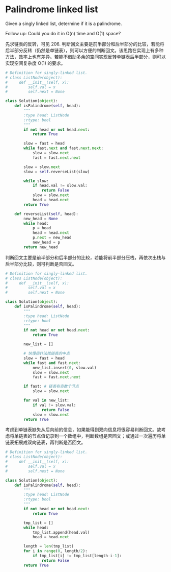 # Palindrome linked list

Given a singly linked list, determine if it is a palindrome.

Follow up:
Could you do it in O(n) time and O(1) space?

先求链表的反转，可见 206.
判断回文主要是前半部分和后半部分的比较，若能将后半部分反转（仍然是单链表），则可以方便的判断回文。该思路在实现上有多种方法，效率上也有差异。若能不借助多余的空间实现反转单链表后半部分，则可以实现空间复杂度 O(1) 的要求。

```python
# Definition for singly-linked list.
# class ListNode(object):
#     def __init__(self, x):
#         self.val = x
#         self.next = None

class Solution(object):
    def isPalindrome(self, head):
        """
        :type head: ListNode
        :rtype: bool
        """
        if not head or not head.next:
            return True

        slow = fast = head
        while fast.next and fast.next.next:
            slow = slow.next
            fast = fast.next.next

        slow = slow.next
        slow = self.reverseList(slow)

        while slow:
            if head.val != slow.val:
                return False
            slow = slow.next
            head = head.next
        return True

    def reverseList(self, head):
        new_head = None
        while head:
            p = head
            head = head.next
            p.next = new_head
            new_head = p
        return new_head

```

判断回文主要是前半部分和后半部分的比较，若能将前半部分压栈，再依次出栈与后半部分比较，则可判断是否回文。

```python
# Definition for singly-linked list.
# class ListNode(object):
#     def __init__(self, x):
#         self.val = x
#         self.next = None

class Solution(object):
    def isPalindrome(self, head):
        """
        :type head: ListNode
        :rtype: bool
        """
        if not head or not head.next:
            return True

        new_list = []

        # 快慢指针法找链表的中点
        slow = fast = head
        while fast and fast.next:
            new_list.insert(0, slow.val)
            slow = slow.next
            fast = fast.next.next

        if fast: # 链表有奇数个节点
            slow = slow.next

        for val in new_list:
            if val != slow.val:
                return False
            slow = slow.next
        return True
```

考虑到单链表缺失从后向前的信息，如果能得到双向信息将很容易判断回文。故考虑将单链表的节点值记录到一个数组中，判断数组是否回文；或通过一次遍历将单链表拓展成双向链表，再判断是否回文。

```python
# Definition for singly-linked list.
# class ListNode(object):
#     def __init__(self, x):
#         self.val = x
#         self.next = None

class Solution(object):
    def isPalindrome(self, head):
        """
        :type head: ListNode
        :rtype: bool
        """
        if not head or not head.next:
            return True

        tmp_list = []
        while head:
            tmp_list.append(head.val)
            head = head.next

        length = len(tmp_list)
        for i in range(0, length/2):
            if tmp_list[i] != tmp_list[length-i-1]:
                return False
        return True
```
